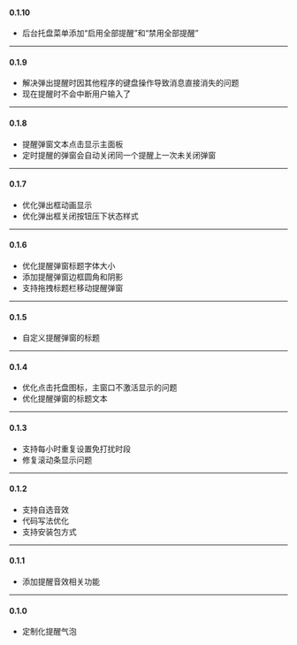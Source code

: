 #### 0.1.10

* 后台托盘菜单添加“启用全部提醒”和“禁用全部提醒”

---

#### 0.1.9

* 解决弹出提醒时因其他程序的键盘操作导致消息直接消失的问题
* 现在提醒时不会中断用户输入了

---

#### 0.1.8

* 提醒弹窗文本点击显示主面板
* 定时提醒的弹窗会自动关闭同一个提醒上一次未关闭弹窗

---

#### 0.1.7

* 优化弹出框动画显示
* 优化弹出框关闭按钮压下状态样式

---

#### 0.1.6

* 优化提醒弹窗标题字体大小
* 添加提醒弹窗边框圆角和阴影
* 支持拖拽标题栏移动提醒弹窗

---

#### 0.1.5

* 自定义提醒弹窗的标题

---

#### 0.1.4

* 优化点击托盘图标，主窗口不激活显示的问题
* 优化提醒弹窗的标题文本

---

#### 0.1.3

* 支持每小时重复设置免打扰时段
* 修复滚动条显示问题

---

#### 0.1.2

* 支持自选音效
* 代码写法优化
* 支持安装包方式

---

#### 0.1.1

* 添加提醒音效相关功能

---

#### 0.1.0

* 定制化提醒气泡
